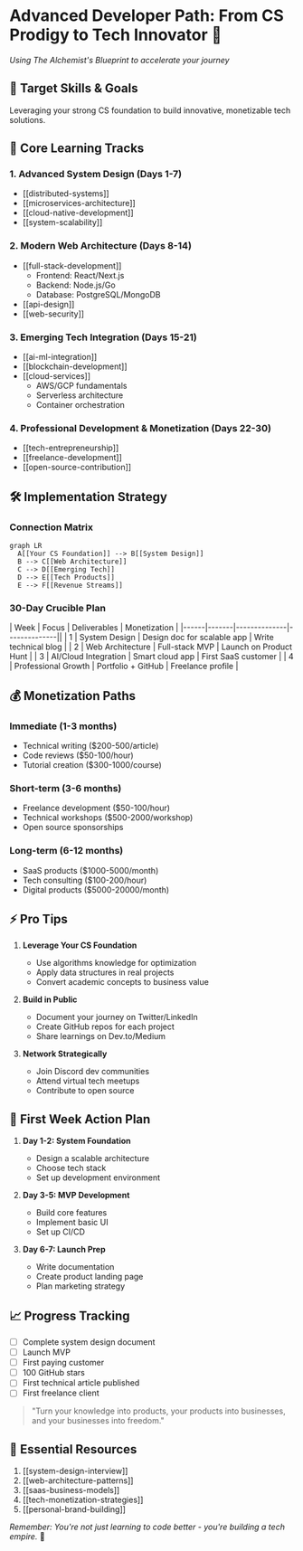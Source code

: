 # Advanced Developer Path: From CS Prodigy to Tech Innovator 🚀

_Using The Alchemist's Blueprint to accelerate your journey_

## 🎯 Target Skills & Goals

Leveraging your strong CS foundation to build innovative, monetizable tech solutions.

## 🔮 Core Learning Tracks

### 1. Advanced System Design (Days 1-7)

- [[distributed-systems]]
- [[microservices-architecture]]
- [[cloud-native-development]]
- [[system-scalability]]

### 2. Modern Web Architecture (Days 8-14)

- [[full-stack-development]]
  - Frontend: React/Next.js
  - Backend: Node.js/Go
  - Database: PostgreSQL/MongoDB
- [[api-design]]
- [[web-security]]

### 3. Emerging Tech Integration (Days 15-21)

- [[ai-ml-integration]]
- [[blockchain-development]]
- [[cloud-services]]
  - AWS/GCP fundamentals
  - Serverless architecture
  - Container orchestration

### 4. Professional Development & Monetization (Days 22-30)

- [[tech-entrepreneurship]]
- [[freelance-development]]
- [[open-source-contribution]]

## 🛠️ Implementation Strategy

### Connection Matrix

```mermaid
graph LR
  A[[Your CS Foundation]] --> B[[System Design]]
  B --> C[[Web Architecture]]
  C --> D[[Emerging Tech]]
  D --> E[[Tech Products]]
  E --> F[[Revenue Streams]]
```

### 30-Day Crucible Plan

| Week | Focus | Deliverables | Monetization |
|------|-------|--------------|--------------||
| 1 | System Design | Design doc for scalable app | Write technical blog |
| 2 | Web Architecture | Full-stack MVP | Launch on Product Hunt |
| 3 | AI/Cloud Integration | Smart cloud app | First SaaS customer |
| 4 | Professional Growth | Portfolio + GitHub | Freelance profile |

## 💰 Monetization Paths

### Immediate (1-3 months)

- Technical writing ($200-500/article)
- Code reviews ($50-100/hour)
- Tutorial creation ($300-1000/course)

### Short-term (3-6 months)

- Freelance development ($50-100/hour)
- Technical workshops ($500-2000/workshop)
- Open source sponsorships

### Long-term (6-12 months)

- SaaS products ($1000-5000/month)
- Tech consulting ($100-200/hour)
- Digital products ($5000-20000/month)

## ⚡ Pro Tips

1. **Leverage Your CS Foundation**

   - Use algorithms knowledge for optimization
   - Apply data structures in real projects
   - Convert academic concepts to business value

2. **Build in Public**

   - Document your journey on Twitter/LinkedIn
   - Create GitHub repos for each project
   - Share learnings on Dev.to/Medium

3. **Network Strategically**
   - Join Discord dev communities
   - Attend virtual tech meetups
   - Contribute to open source

## 🎯 First Week Action Plan

1. **Day 1-2: System Foundation**

   - Design a scalable architecture
   - Choose tech stack
   - Set up development environment

2. **Day 3-5: MVP Development**

   - Build core features
   - Implement basic UI
   - Set up CI/CD

3. **Day 6-7: Launch Prep**
   - Write documentation
   - Create product landing page
   - Plan marketing strategy

## 📈 Progress Tracking

- [ ] Complete system design document
- [ ] Launch MVP
- [ ] First paying customer
- [ ] 100 GitHub stars
- [ ] First technical article published
- [ ] First freelance client

> "Turn your knowledge into products, your products into businesses, and your businesses into freedom."

## 🔗 Essential Resources

1. [[system-design-interview]]
2. [[web-architecture-patterns]]
3. [[saas-business-models]]
4. [[tech-monetization-strategies]]
5. [[personal-brand-building]]

_Remember: You're not just learning to code better - you're building a tech empire._ 🚀
